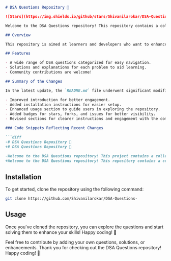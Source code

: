 ```markdown
# DSA Questions Repository 🤖

![Stars](https://img.shields.io/github/stars/Shivanilarokar/DSA-Questions-?style=social) ![Forks](https://img.shields.io/github/forks/Shivanilarokar/DSA-Questions-?style=social) ![Issues](https://img.shields.io/github/issues/Shivanilarokar/DSA-Questions-)

Welcome to the DSA Questions repository! This repository contains a collection of data structure and algorithm questions designed to help you master coding interviews and improve your problem-solving skills.

## Overview

This repository is aimed at learners and developers who want to enhance their understanding of data structures and algorithms through practical problems and solutions. 

## Features

- A wide range of DSA questions categorized for easy navigation.
- Solutions and explanations for each problem to aid learning.
- Community contributions are welcome!

## Summary of the Changes

In the latest update, the `README.md` file underwent significant modifications to enhance clarity and engagement with the community:

- Improved introduction for better engagement.
- Added installation instructions for easier setup.
- Enhanced usage section to guide users in exploring the repository.
- Added badges for stars, forks, and issues for better visibility.
- Revised sections for clearer instructions and engagement with the community.

### Code Snippets Reflecting Recent Changes

```diff
-# DSA Questions Repository 🤩
+# DSA Questions Repository 🤖
 
-Welcome to the DSA Questions repository! This project contains a collection of data structure and algorithm questions designed to help you improve your coding skills.
+Welcome to the DSA Questions repository! This repository contains a collection of data structure and algorithm questions designed to help you master coding interviews and improve your problem-solving skills.
```

## Installation

To get started, clone the repository using the following command:

```bash
git clone https://github.com/Shivanilarokar/DSA-Questions-
```

## Usage

Once you've cloned the repository, you can explore the questions and start solving them to enhance your skills! Happy coding! 🚀

Feel free to contribute by adding your own questions, solutions, or enhancements. Thank you for checking out the DSA Questions repository! Happy coding! 🚀
```
